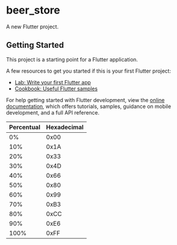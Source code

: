 # beer_store

A new Flutter project.

## Getting Started

This project is a starting point for a Flutter application.

A few resources to get you started if this is your first Flutter project:

- [Lab: Write your first Flutter app](https://docs.flutter.dev/get-started/codelab)
- [Cookbook: Useful Flutter samples](https://docs.flutter.dev/cookbook)

For help getting started with Flutter development, view the
[online documentation](https://docs.flutter.dev/), which offers tutorials,
samples, guidance on mobile development, and a full API reference.


| Percentual | Hexadecimal |
|------------|-------------|
| 0%         | 0x00        |
| 10%        | 0x1A        |
| 20%        | 0x33        |
| 30%        | 0x4D        |
| 40%        | 0x66        |
| 50%        | 0x80        |
| 60%        | 0x99        |
| 70%        | 0xB3        |
| 80%        | 0xCC        |
| 90%        | 0xE6        |
| 100%       | 0xFF        |

